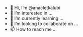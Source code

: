 - 👋 Hi, I’m @anacletkalubi
- 👀 I’m interested in ...
- 🌱 I’m currently learning ...
- 💞️ I’m looking to collaborate on ...
- 📫 How to reach me ...

<!---
anacletkalubi/anacletkalubi is a ✨ special ✨ repository because its `README.md` (this file) appears on your GitHub profile.
You can click the Preview link to take a look at your changes.
--->

